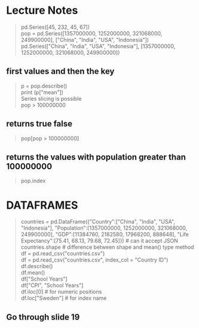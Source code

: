 # Lecture Notes  
  
> pd.Series([45, 232, 45, 67])  
> pop = pd.Series([1357000000, 1252000000, 321068000, 249900000], ["China", "India", "USA", "Indonesia"])  
> pd.Series(["China", "India", "USA", "Indonesia"], [1357000000, 1252000000, 321068000, 249900000])  
## first values and then the key  
> p = pop.describe()  
> print (p["mean"])  
> Series slicing is possible  
> pop > 100000000  
## returns true false  
> pop[pop > 100000000]  
## returns the values with population greater than 100000000  
> pop.index  
  
# DATAFRAMES  
> countries = pd.DataFrame({"Country":["China", "India", "USA", "Indonesia"], "Population":[1357000000, 1252000000, 321068000, 249900000], "GDP":[11384760, 2182580, 17968200, 888648], "Life Expectancy":[75.41, 68.13, 79.68, 72.45]}) # can it accept JSON  
> countries.shape # difference between shape and mean() type method  
> df = pd.read_csv("countries.csv")  
> df = pd.read_csv("countries.csv", index_col = "Country ID")  
> df.describe()  
> df.mean()  
> df["School Years"]  
> df["CPI", "School Years"]  
> df.iloc[0] # for numeric positions  
> df.loc["Sweden"] # for index name  
## Go through slide 19  
>   
